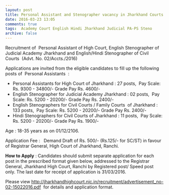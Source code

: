```yaml
---
layout: post
title: Personal Assistant and Stenographer vacancy in Jharkhand Courts last date 31st March-2016   
date: 2016-03-23 13:05
comments: true
tags:  Academy Court English Hindi Jharkhand Judicial PA-PS Steno 
archive: false
---
```

Recruitment of  Personal Assistant of High Court, English Stenographer of Judicial Academy Jharkhand and English/Hindi Stenographer of Civil Courts  (Advt. No. 02/Accts./2016)

Applications are invited from the eligible candidates to fill up the following posts of  Personal Assistants  :


- Personal Assistants for High Court of Jharkhand : 27 posts,  Pay Scale: Rs. 9300 - 34800/- Grade Pay Rs. 4600/-
- English Stenographer for Judicial Academy Jharkhand : 02 posts,  Pay Scale: Rs. 5200 - 20200/- Grade Pay Rs. 2400/-
- English Stenographers for Civil Courts / Family Courts  of Jharkhand : 133 posts,  Pay Scale: Rs. 5200 - 20200/- Grade Pay Rs. 2400/-
- Hindi Stenographers for Civil Courts of Jharkhand : 11 posts,  Pay Scale: Rs. 5200 - 20200/- Grade Pay Rs. 1900/-

Age : 18-35 years as on 01/12/2106.


Application Fee :   Demand Draft of Rs. 500/- (Rs.125/- for SC/ST) in favour of Registrar General, High Court of Jharkhand, Ranchi.

**How to Apply** : Candidates should submit separate application for each post in the prescribed format
given below, addressed to the Registrar General, Jharkhand High Court, Ranchi by Registered post/ Speed post only. The last date for receipt of application is 31/03/2016.

Please view <http://jharkhandhighcourt.nic.in/recruitment/advertisement_no-02-15022016.pdf>  for details and application format.



